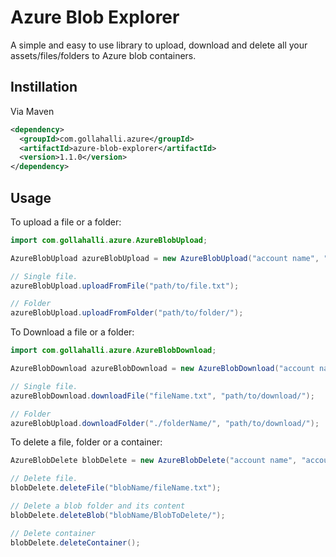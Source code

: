 # Azure Blob Explorer

A simple and easy to use library to upload, download and delete all your assets/files/folders to Azure blob containers.

## Instillation

Via Maven

```xml
<dependency>
  <groupId>com.gollahalli.azure</groupId>
  <artifactId>azure-blob-explorer</artifactId>
  <version>1.1.0</version>
</dependency>
```

## Usage

To upload a file or a folder:

```java
import com.gollahalli.azure.AzureBlobUpload;

AzureBlobUpload azureBlobUpload = new AzureBlobUpload("account name", "account key", "container name");

// Single file.
azureBlobUpload.uploadFromFile("path/to/file.txt");

// Folder
azureBlobUpload.uploadFromFolder("path/to/folder/");
```

To Download a file or a folder:

```java
import com.gollahalli.azure.AzureBlobDownload;

AzureBlobDownload azureBlobDownload = new AzureBlobDownload("account name", "account key", "container name");

// Single file.
azureBlobDownload.downloadFile("fileName.txt", "path/to/download/");

// Folder
azureBlobUpload.downloadFolder("./folderName/", "path/to/download/");
```

To delete a file, folder or a container:

```java
AzureBlobDelete blobDelete = new AzureBlobDelete("account name", "account key", "container name");

// Delete file.
blobDelete.deleteFile("blobName/fileName.txt");

// Delete a blob folder and its content
blobDelete.deleteBlob("blobName/BlobToDelete/");

// Delete container
blobDelete.deleteContainer();
```
